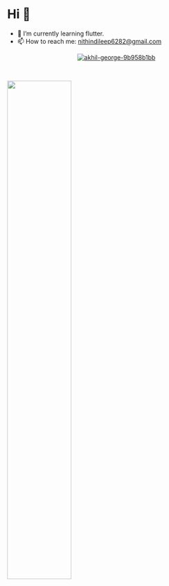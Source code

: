 # Hi 👋
- 🎯 I’m currently learning flutter.
- 📫 How to reach me: nithindileep6282@gmail.com
<p align="center">
<a href="https://www.linkedin.com/in/nithinpd/" target="blank"><img align="center" src="https://img.shields.io/badge/LinkedIn-0077B5?style=for-the-badge&logo=linkedin&logoColor=white" alt="akhil-george-9b958b1bb"/></a>
  </p>
<br>
<p>

<img width=54.2% src="https://github-readme-stats.vercel.app/api?username=NiTHiN6282&show_icons=true&theme=radical">
</p>
